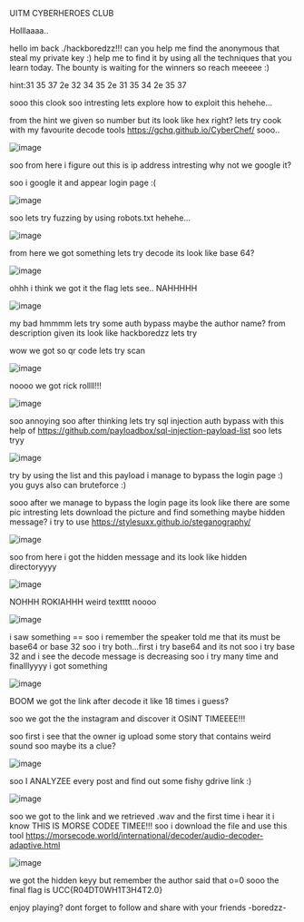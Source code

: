 UITM CYBERHEROES CLUB

Holllaaaa..

hello im back ./hackboredzz!!! can you help me find the anonymous that steal my private key :) help me to find it by using all the techniques that you learn today. The bounty is waiting for the winners so reach meeeee :)

hint:31 35 37 2e 32 34 35 2e 31 35 34 2e 35 37

sooo this clook soo intresting lets explore how to exploit this hehehe...

from the hint we given so number but its look like hex right? lets try cook with my favourite decode tools https://gchq.github.io/CyberChef/ sooo..

![image](https://github.com/miroollya/MINI-CTF-WRITE-UP-2.0/assets/129681351/5563bd58-02f6-4101-ac84-51dbe7e3a047)

soo from here i figure out this is ip address intresting why not we google it?

soo i google it and appear login page :(

![image](https://github.com/miroollya/MINI-CTF-WRITE-UP-2.0/assets/129681351/9294caf9-0177-4d39-8f2a-d6880037efea)

soo lets try fuzzing by using robots.txt hehehe...

![image](https://github.com/miroollya/MINI-CTF-WRITE-UP-2.0/assets/129681351/308c5f38-6945-4fc9-9ad2-9051aa1901ac)

from here we got something lets try decode its look like base 64?

![image](https://github.com/miroollya/MINI-CTF-WRITE-UP-2.0/assets/129681351/04a5eca9-7d56-470d-a5bb-e01eaee69d4a)

ohhh i think we got it the flag lets see..
NAHHHHH

![image](https://github.com/miroollya/MINI-CTF-WRITE-UP-2.0/assets/129681351/5ee962bc-72c8-4bae-8900-be0321a0903e)

my bad hmmmm lets try some auth bypass maybe the author name? from description given its look like hackboredzz lets try

wow we got so qr code lets try scan

![image](https://github.com/miroollya/MINI-CTF-WRITE-UP-2.0/assets/129681351/64b36fdc-ca13-4ac9-a047-1f7942c87740)

noooo we got rick rollll!!!

![image](https://github.com/miroollya/MINI-CTF-WRITE-UP-2.0/assets/129681351/7cbac8bd-3490-4bad-bddb-0b1cfdbb19fa)

soo annoying soo after thinking lets try sql injection auth bypass with this help of https://github.com/payloadbox/sql-injection-payload-list soo lets tryy

![image](https://github.com/miroollya/MINI-CTF-WRITE-UP-2.0/assets/129681351/b7e46631-2f72-4957-8899-1be1f66d696b)

try by using the list and this payload i manage to bypass the login page :)
you guys also can bruteforce :)

sooo after we manage to bypass the login page its look like there are some pic intresting lets download the picture and find something maybe hidden message?
i try to use https://stylesuxx.github.io/steganography/

![image](https://github.com/miroollya/MINI-CTF-WRITE-UP-2.0/assets/129681351/0cafa4ed-7d38-4731-ae3d-c970808c99a1)

soo from here i got the hidden message and its look like hidden directoryyyy

![image](https://github.com/miroollya/MINI-CTF-WRITE-UP-2.0/assets/129681351/f12a38ea-b912-430a-bd77-64b66abda900)

NOHHH ROKIAHHH 
weird textttt noooo

![image](https://github.com/miroollya/MINI-CTF-WRITE-UP-2.0/assets/129681351/268801ff-6a08-432d-966c-0019b39a26c5)

i saw something == soo i remember the speaker told me that its must be base64 or base 32 soo i try both...first i try base64 and its not soo i try base 32 and i see the decode message is decreasing soo i try many time and finalllyyyy i got something

![image](https://github.com/miroollya/MINI-CTF-WRITE-UP-2.0/assets/129681351/b23dd753-158b-4571-aa71-e31d322b0c3d)

BOOM we got the link after decode it like 18 times i guess?

soo we got the the instagram and discover it OSINT TIMEEEE!!!

soo first i see that the owner ig upload some story that contains weird sound soo maybe its a clue? 

![image](https://github.com/miroollya/MINI-CTF-WRITE-UP-2.0/assets/129681351/646c8f99-6094-4342-8277-8bb3c7461635)

soo I ANALYZEE every post and find out some fishy gdrive link :)

![image](https://github.com/miroollya/MINI-CTF-WRITE-UP-2.0/assets/129681351/c3801d16-5e64-4399-b0a1-1101c7b9dbbb)

soo we got to the link and we retrieved .wav and the first time i hear it i know THIS IS MORSE CODEE TIMEE!!!
soo i download the file and use this tool https://morsecode.world/international/decoder/audio-decoder-adaptive.html

![image](https://github.com/miroollya/MINI-CTF-WRITE-UP-2.0/assets/129681351/780cca95-fb8f-48dc-a392-c60ae5dc2137)

we got the hidden keyy but remember the author said that o=0 sooo the final flag is UCC{R04DT0WH1T3H4T2.0}

enjoy playing? dont forget to follow and share with your friends -boredzz-











